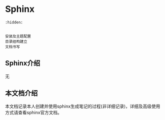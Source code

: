 # Sphinx
```{toctree}
:hidden:


安装及主题配置
目录结构建立
文档书写

```

## Sphinx介绍

无

## 本文档介绍

本文档记录本人创建并使用sphinx生成笔记的过程(非详细记录)，详细及高级使用方式请查看sphinx官方文档。


